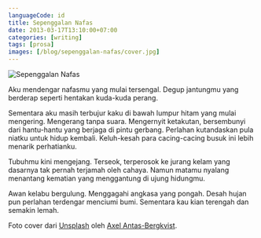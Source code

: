 ```yaml
---
languageCode: id
title: Sepenggalan Nafas
date: 2013-03-17T13:10:00+07:00
categories: [writing]
tags: [prosa]
images: [/blog/sepenggalan-nafas/cover.jpg]
---
```

![Sepenggalan Nafas](cover.jpg)

Aku mendengar nafasmu yang mulai tersengal. Degup jantungmu yang berderap seperti hentakan kuda-kuda perang.

Sementara aku masih terbujur kaku di bawah lumpur hitam yang mulai mengering. Mengerang tanpa suara. Mengernyit ketakutan, bersembunyi dari hantu-hantu yang berjaga di pintu gerbang. Perlahan kutandaskan pula niatku untuk hidup kembali. Keluh-kesah para cacing-cacing busuk ini lebih menarik perhatianku.

Tubuhmu kini mengejang. Terseok, terperosok ke jurang kelam yang dasarnya tak pernah terjamah oleh cahaya. Namun matamu nyalang menantang kematian yang menggantung di ujung hidungmu.

Awan kelabu bergulung. Menggagahi angkasa yang pongah. Desah hujan pun perlahan terdengar menciumi bumi. Sementara kau kian terengah dan semakin lemah.

Foto cover dari [Unsplash](https://unsplash.com/photos/MZYLtqrAWBw) oleh [Axel Antas-Bergkvist](https://unsplash.com/@abl).

